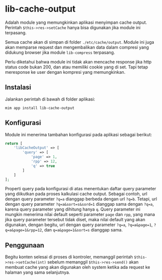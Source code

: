 # lib-cache-output

Adalah module yang memungkinkan aplikasi menyimpan cache output. Perintah
`$this->res->setCache` hanya bisa digunakan jika module ini terpasang.

Semua cache akan di simpan di folder `./etc/cache/output`. Module ini juga
akan memparse request dan mengembalikan data dalam compresi yang didukung
browser jika module `lib-compress` terpasang.

Perlu diketahui bahwa module ini tidak akan mencache response jika http status
code bukan 200, dan atau memiliki cookie yang di set. Tapi tetap meresponse ke
user dengan kompresi yang memungkinkan.

## Instalasi

Jalankan perintah di bawah di folder aplikasi:

```
mim app install lib-cache-output
```

## Konfigurasi

Module ini menerima tambahan konfigurasi pada aplikasi sebagai berikut:

```php
return [
    'libCacheOutput' => [
        'query' => [
            'page' => 1,
            'rpp' => 12,
            'q' => true
        ]
    ]
];
```

Properti query pada konfigurasi di atas menentukan daftar query parameter
yang diikutkan pada proses kalkulasi cache output. Sebagai contoh, url dengan
query parameter `?q=a` dianggap berbeda dengan url `?q=b`. Tetapi, url dengan
query parameter `?q=a&sort=s&sord=1` dianggap sama dengan `?q=a`, karena query
parameter yang dihitung hanya `q`. Query parameter ini mungkin menerima nilai
default seperti parameter `page` dan `rpp`, yang mana jika query parameter tersebut
tidak diset, maka nilai default yang akan digunakan, dengan begitu, url dengan
query parameter `?q=a`, `?q=a&page=1`, `?q=a&page=1&rpp=12`, dan `q=a&page=1&sort=s`
dianggap sama.

## Penggunaan

Begitu konten selesai di proses di kontroler, memanggil perintah `$this->res->setCache(int)`
sebelum memanggil `$this->res->send()` akan membuat cache yang akan digunakan oleh system
ketika ada request ke halaman yang sama selanjutnya.